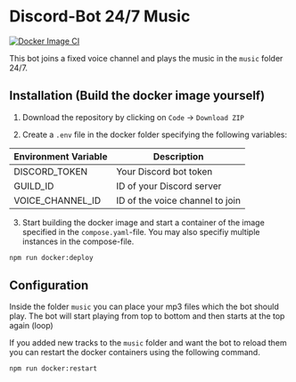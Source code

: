 # Discord-Bot 24/7 Music

[![Docker Image CI](https://github.com/Trebossalol/discord-bot-24-7-music/actions/workflows/docker-image.yml/badge.svg)](https://github.com/Trebossalol/discord-bot-24-7-music/actions/workflows/docker-image.yml)

This bot joins a fixed voice channel and plays the music in the `music` folder 24/7.

## Installation (Build the docker image yourself)

1. Download the repository by clicking on `Code` -> `Download ZIP`

2. Create a `.env` file in the docker folder specifying the following variables:

| Environment Variable | Description                     |
| -------------------- | ------------------------------- |
| DISCORD_TOKEN        | Your Discord bot token          |
| GUILD_ID             | ID of your Discord server       |
| VOICE_CHANNEL_ID     | ID of the voice channel to join |

3. Start building the docker image and start a container of the image specified in the `compose.yaml`-file.
You may also specifiy multiple instances in the compose-file.

```sh
npm run docker:deploy
```

## Configuration

Inside the folder `music` you can place your mp3 files which the bot should play. 
The bot will start playing from top to bottom and then starts at the top again (loop)

If you added new tracks to the `music` folder and want the bot to reload them you can restart the docker containers using the following command.
```sh
npm run docker:restart
```

